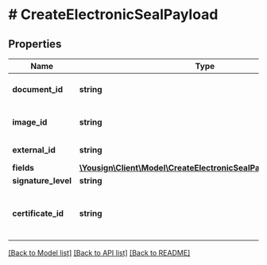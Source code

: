 # # CreateElectronicSealPayload

## Properties

Name | Type | Description | Notes
------------ | ------------- | ------------- | -------------
**document_id** | **string** | Specify which Electronic Seal Document to use for creating an Electronic Seal. |
**image_id** | **string** | Specify which Electronic Seal Image to use for creating an Electronic Seal. | [optional]
**external_id** | **string** | Store a custom id that will be added to webhooks | [optional]
**fields** | [**\Yousign\Client\Model\CreateElectronicSealPayloadFieldsInner[]**](CreateElectronicSealPayloadFieldsInner.md) |  |
**signature_level** | **string** |  | [optional]
**certificate_id** | **string** | Specify which certificate to use for creating an Electronic Seal (only available for advanced_electronic_signature level). | [optional]

[[Back to Model list]](../../README.md#models) [[Back to API list]](../../README.md#endpoints) [[Back to README]](../../README.md)
